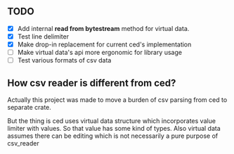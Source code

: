 ## TODO

* [x] Add internal **read from bytestream** method for virtual data.
* [x] Test line delimiter
* [x] Make drop-in replacement for current ced's implementation
* [ ] Make virtual data's api more ergonomic for library usage
* [ ] Test various formats of csv data

## How csv reader is different from ced?

Actually this project was made to move a burden of csv parsing from ced to
separate crate.

But the thing is ced uses virtual data structure which incorporates value
limiter with values. So that value has some kind of types. Also virtual data assumes there can be editing which is not necessarily a pure purpose of csv\_reader
